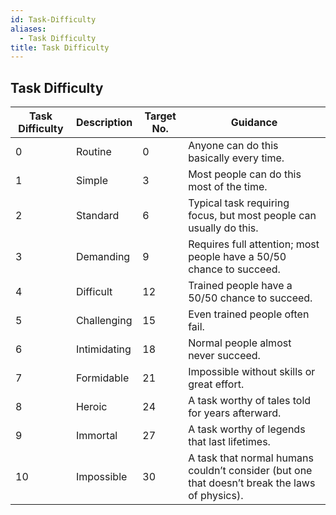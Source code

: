 ```yaml
---
id: Task-Difficulty
aliases:
  - Task Difficulty
title: Task Difficulty
---
```

## Task Difficulty

| **Task Difficulty** | **Description** | **Target No.** | **Guidance**                                                                                  |
| ------------------- | --------------- | -------------- | --------------------------------------------------------------------------------------------- |
| 0                   | Routine         | 0              | Anyone can do this basically every time.                                                      |
| 1                   | Simple          | 3              | Most people can do this most of the time.                                                     |
| 2                   | Standard        | 6              | Typical task requiring focus, but most people can usually do this.                            |
| 3                   | Demanding       | 9              | Requires full attention; most people have a 50/50 chance to succeed.                          |
| 4                   | Difficult       | 12             | Trained people have a 50/50 chance to succeed.                                                |
| 5                   | Challenging     | 15             | Even trained people often fail.                                                               |
| 6                   | Intimidating    | 18             | Normal people almost never succeed.                                                           |
| 7                   | Formidable      | 21             | Impossible without skills or great effort.                                                    |
| 8                   | Heroic          | 24             | A task worthy of tales told for years afterward.                                              |
| 9                   | Immortal        | 27             | A task worthy of legends that last lifetimes.                                                 |
| 10                  | Impossible      | 30             | A task that normal humans couldn’t consider (but one that doesn’t break the laws of physics). |
